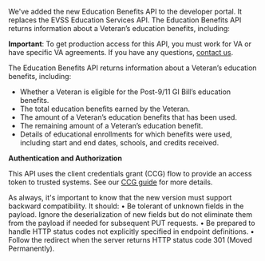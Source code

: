 We've added the new Education Benefits API to the developer portal. It replaces the EVSS Education Services API. The Education Benefits API returns information about a Veteran’s education benefits, including:

**Important**: To get production access for this API, you must work for VA or have specific VA agreements. If you have any questions, [contact us](https://developer.va.gov/support/contact-us).

The Education Benefits API returns information about a Veteran’s education benefits, including:

- Whether a Veteran is eligible for the Post-9/11 GI Bill’s education benefits.
- The total education benefits earned by the Veteran.
- The amount of a Veteran’s education benefits that has been used.
- The remaining amount of a Veteran’s education benefit.
- Details of educational enrollments for which benefits were used, including start and end dates, schools, and credits received. 


**Authentication and Authorization**

This API uses the client credentials grant (CCG) flow to provide an access token to trusted systems. See our [CCG guide](https://developer.va.gov/explore/authorization/docs/client-credentials?api=claims) for more details. 

As always, it's important to know that the new version must support backward compatibility. It should:
•	Be tolerant of unknown fields in the payload. Ignore the deserialization of new fields but do not eliminate them from the payload if needed for subsequent PUT requests. 
•	Be prepared to handle HTTP status codes not explicitly specified in endpoint definitions.
•	Follow the redirect when the server returns HTTP status code 301 (Moved Permanently).
